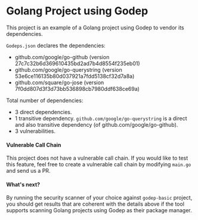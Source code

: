 # Golang Project using Godep

This project is an example of a Golang project using Godep to vendor its dependencies.

`Godeps.json` declares the dependencies:
- github.com/google/go-github (version 27c7c32b6d369610435bd2ad7b4d8554f235eb01)
- github.com/google/go-querystring (version 53e6ce116135b80d037921a7fdd5138cf32d7a8a)
- github.com/square/go-jose (version 7f0dd807d3f3d73bb536898cb7980ddf638ce69a)

Total number of dependencies:
- 3 direct dependencies.
- 1 transitive dependency. `github.com/google/go-querystring` is a direct and also transitive dependency (of github.com/google/go-github).
- 3 vulnerabilities.

#### Vulnerable Call Chain
This project does not have a vulnerable call chain. If you would like to test this feature, feel free to create a vulnerable call chain by modifying `main.go` and send us a PR.

#### What's next?
By running the security scanner of your choice against `godep-basic` project, you should get results that are coherent with the details above if the tool supports scanning Golang projects using Godep as their package manager.
